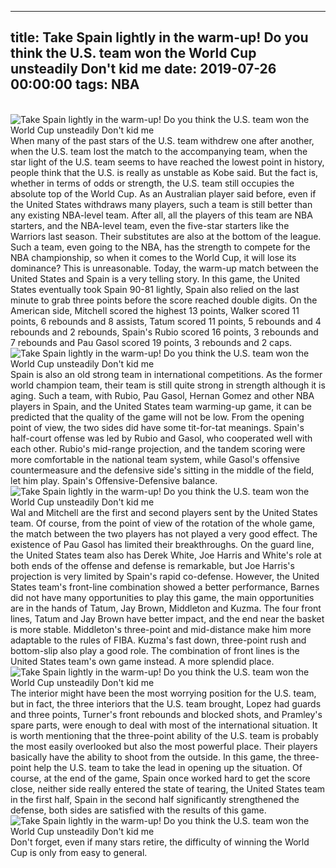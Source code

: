 
---
title: Take Spain lightly in the warm-up! Do you think the U.S. team won the World Cup unsteadily Don't kid me
date: 2019-07-26 00:00:00
tags:  NBA
---
​
![Take Spain lightly in the warm-up! Do you think the U.S. team won the World Cup unsteadily Don't kid me](ff149aaf972441d486faecc644814b00.jpg)
​
When many of the past stars of the U.S. team withdrew one after another, when the U.S. team lost the match to the accompanying team, when the star light of the U.S. team seems to have reached the lowest point in history, people think that the U.S. is really as unstable as Kobe said.
But the fact is, whether in terms of odds or strength, the U.S. team still occupies the absolute top of the World Cup.
As an Australian player said before, even if the United States withdraws many players, such a team is still better than any existing NBA-level team. After all, all the players of this team are NBA starters, and the NBA-level team, even the five-star starters like the Warriors last season. Their substitutes are also at the bottom of the league.
Such a team, even going to the NBA, has the strength to compete for the NBA championship, so when it comes to the World Cup, it will lose its dominance? This is unreasonable.
Today, the warm-up match between the United States and Spain is a very telling story.
In this game, the United States eventually took Spain 90-81 lightly, Spain also relied on the last minute to grab three points before the score reached double digits.
On the American side, Mitchell scored the highest 13 points, Walker scored 11 points, 6 rebounds and 8 assists, Tatum scored 11 points, 5 rebounds and 4 rebounds and 2 rebounds, Spain's Rubio scored 16 points, 3 rebounds and 7 rebounds and Pau Gasol scored 19 points, 3 rebounds and 2 caps.
​
![Take Spain lightly in the warm-up! Do you think the U.S. team won the World Cup unsteadily Don't kid me](0286a897f4d2409187b19a79ea0a1e9f.jpg)
​
Spain is also an old strong team in international competitions. As the former world champion team, their team is still quite strong in strength although it is aging. Such a team, with Rubio, Pau Gasol, Hernan Gomez and other NBA players in Spain, and the United States team warming-up game, it can be predicted that the quality of the game will not be low.
From the opening point of view, the two sides did have some tit-for-tat meanings. Spain's half-court offense was led by Rubio and Gasol, who cooperated well with each other. Rubio's mid-range projection, and the tandem scoring were more comfortable in the national team system, while Gasol's offensive countermeasure and the defensive side's sitting in the middle of the field, let him play. Spain's Offensive-Defensive balance.
​
![Take Spain lightly in the warm-up! Do you think the U.S. team won the World Cup unsteadily Don't kid me](3ab1dbedd5044aa9a64abc6001bfbe35.jpg)
​
Wal and Mitchell are the first and second players sent by the United States team. Of course, from the point of view of the rotation of the whole game, the match between the two players has not played a very good effect. The existence of Pau Gasol has limited their breakthroughs.
On the guard line, the United States team also has Derek White, Joe Harris and White's role at both ends of the offense and defense is remarkable, but Joe Harris's projection is very limited by Spain's rapid co-defense.
However, the United States team's front-line combination showed a better performance, Barnes did not have many opportunities to play this game, the main opportunities are in the hands of Tatum, Jay Brown, Middleton and Kuzma.
The four front lines, Tatum and Jay Brown have better impact, and the end near the basket is more stable. Middleton's three-point and mid-distance make him more adaptable to the rules of FIBA. Kuzma's fast down, three-point rush and bottom-slip also play a good role. The combination of front lines is the United States team's own game instead. A more splendid place.
​
![Take Spain lightly in the warm-up! Do you think the U.S. team won the World Cup unsteadily Don't kid me](00966465f7184d2da91c25f3e93053d9.jpg)
​
The interior might have been the most worrying position for the U.S. team, but in fact, the three interiors that the U.S. team brought, Lopez had guards and three points, Turner's front rebounds and blocked shots, and Pramley's spare parts, were enough to deal with most of the international situation.
It is worth mentioning that the three-point ability of the U.S. team is probably the most easily overlooked but also the most powerful place. Their players basically have the ability to shoot from the outside. In this game, the three-point help the U.S. team to take the lead in opening up the situation.
Of course, at the end of the game, Spain once worked hard to get the score close, neither side really entered the state of tearing, the United States team in the first half, Spain in the second half significantly strengthened the defense, both sides are satisfied with the results of this game.
​
![Take Spain lightly in the warm-up! Do you think the U.S. team won the World Cup unsteadily Don't kid me](5c3de4125482446c9873d0910fdf84bf.jpg)
​
Don't forget, even if many stars retire, the difficulty of winning the World Cup is only from easy to general.